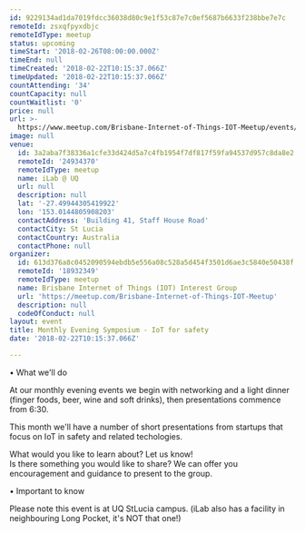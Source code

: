 ```yaml
---
id: 9229134ad1da7019fdcc36038d80c9e1f53c87e7c0ef5687b6633f238bbe7e7c
remoteId: zsxqfpyxdbjc
remoteIdType: meetup
status: upcoming
timeStart: '2018-02-26T08:00:00.000Z'
timeEnd: null
timeCreated: '2018-02-22T10:15:37.066Z'
timeUpdated: '2018-02-22T10:15:37.066Z'
countAttending: '34'
countCapacity: null
countWaitlist: '0'
price: null
url: >-
  https://www.meetup.com/Brisbane-Internet-of-Things-IOT-Meetup/events/247379413/
image: null
venue:
  id: 3a2aba7f38336a1cfe33d424d5a7c4fb1954f7df817f59fa94537d957c8da8e2
  remoteId: '24934370'
  remoteIdType: meetup
  name: iLab @ UQ
  url: null
  description: null
  lat: '-27.49944305419922'
  lon: '153.0144805908203'
  contactAddress: 'Building 41, Staff House Road'
  contactCity: St Lucia
  contactCountry: Australia
  contactPhone: null
organizer:
  id: 613d376a8c0452090594ebdb5e556a08c528a5d454f3501d6ae3c5840e50438f
  remoteId: '18932349'
  remoteIdType: meetup
  name: Brisbane Internet of Things (IOT) Interest Group
  url: 'https://meetup.com/Brisbane-Internet-of-Things-IOT-Meetup'
  description: null
  codeOfConduct: null
layout: event
title: Monthly Evening Symposium - IoT for safety
date: '2018-02-22T10:15:37.066Z'

---
```

<p>• What we'll do</p> <p>At our monthly evening events we begin with networking and a light dinner (finger foods, beer, wine and soft drinks), then presentations commence from 6:30.</p> <p>This month we'll have a number of short presentations from startups that focus on IoT in safety and related techologies.</p> <p>What would you like to learn about? Let us know!<br/>Is there something you would like to share? We can offer you encouragement and guidance to present to the group.</p> <p>• Important to know</p> <p>Please note this event is at UQ StLucia campus. (iLab also has a facility in neighbouring Long Pocket, it's NOT that one!)</p>
